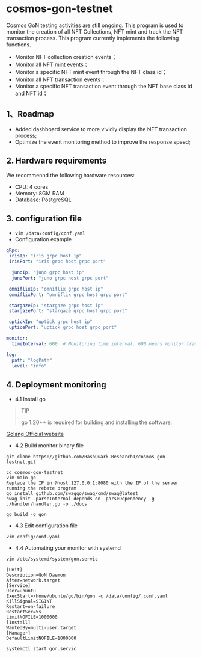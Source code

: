 # cosmos-gon-testnet

Cosmos GoN testing activities are still ongoing. This program is used to monitor the creation of all NFT Collections, NFT mint and track the NFT transaction process. This program currently implements the following functions.
- Monitor NFT collection creation events；
- Monitor all NFT mint events；
- Monitor a specific NFT mint event through the NFT class id；
- Monitor all NFT transaction events；
- Monitor a specific NFT transaction event through the NFT base class id and NFT id；

## 1、Roadmap
- Added dashboard service to more vividly display the NFT transaction process;
- Optimize the event monitoring method to improve the response speed;

## 2. Hardware requirements
We recommennd the following hardware resources:
- CPU: 4 cores
- Memory: 8GM RAM
- Database: PostgreSQL

## 3. configuration file
- `vim /data/config/conf.yaml`
- Configuration example
```yaml
gRpc:
 irisIp: "iris grpc host ip"
 irisPort: "iris grpc host grpc port"

  junoIp: "juno grpc host ip"
  junoPort: "juno grpc host grpc port"

 omniflixIp: "omniflix grpc host ip"
 omniflixPort: "omniflix grpc host grpc port"

 stargazeIp: "stargaze grpc host ip"
 stargazePort: "stargaze grpc host grpc port"

 uptickIp: "uptick grpc host ip"
 upticePort: "uptick grpc host grpc port"

monitor:
  timeInterval: 600  # Monitoring time interval. 600 means monitor transaction section every 600 seconds

log:
  path: "logPath"
  level: "info"
```

## 4. Deployment monitoring
- 4.1 Install go
> TIP
>
> go 1.20++ is required for building and installing the software.

[Golang Official website](https://go.dev/doc/install)

- 4.2 Build monitor binary file
```shell
git clone https://github.com/HashQuark-Research1/cosmos-gon-testnet.git

cd cosmos-gon-testnet
vim main.go
Replace the IP in @host 127.0.0.1:8080 with the IP of the server running the rebate program
go install github.com/swaggo/swag/cmd/swag@latest
swag init –parseInternal depends on –parseDependency -g ./handler/handler.go -o ./docs

go build -o gon
```

- 4.3 Edit configuration file
```shell
vim config/conf.yaml
```

- 4.4 Automating your monitor with systemd
```bash
vim /etc/systemd/system/gon.servic
```
```shell
[Unit]
Description=GoN Daemon
After=network.target
[Service]
User=ubuntu
ExecStart=/home/ubuntu/go/bin/gon -c /data/config/.conf.yaml
KillSignal=SIGINT
Restart=on-failure
RestartSec=5s
LimitNOFILE=1000000
[Install]
WantedBy=multi-user.target
[Manager]
DefaultLimitNOFILE=1000000
```

```shell script
systemctl start gon.servic
```